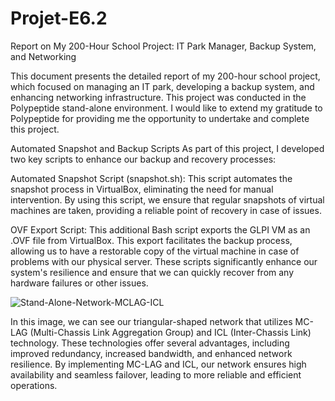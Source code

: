 # Projet-E6.2

Report on My 200-Hour School Project: IT Park Manager, Backup System, and Networking

This document presents the detailed report of my 200-hour school project, which focused on managing an IT park, developing a backup system, and enhancing networking infrastructure. This project was conducted in the Polypeptide stand-alone environment.
I would like to extend my gratitude to Polypeptide for providing me the opportunity to undertake and complete this project.

Automated Snapshot and Backup Scripts
As part of this project, I developed two key scripts to enhance our backup and recovery processes:

Automated Snapshot Script (snapshot.sh):
This script automates the snapshot process in VirtualBox, eliminating the need for manual intervention. By using this script, we ensure that regular snapshots of virtual machines are taken, providing a reliable point of recovery in case of issues.

OVF Export Script:
This additional Bash script exports the GLPI VM as an .OVF file from VirtualBox. This export facilitates the backup process, allowing us to have a restorable copy of the virtual machine in case of problems with our physical server.
These scripts significantly enhance our system's resilience and ensure that we can quickly recover from any hardware failures or other issues.


  ![Stand-Alone-Network-MCLAG-ICL](https://github.com/Tarkhagal/Projet-E6.2/assets/145452931/2a0c04dd-8a93-4eff-8cd5-8af51e60da1b)

In this image, we can see our triangular-shaped network that utilizes MC-LAG (Multi-Chassis Link Aggregation Group) and ICL (Inter-Chassis Link) technology. These technologies offer several advantages, including improved redundancy, increased bandwidth, and enhanced network resilience. By implementing MC-LAG and ICL, our network ensures high availability and seamless failover, leading to more reliable and efficient operations.
